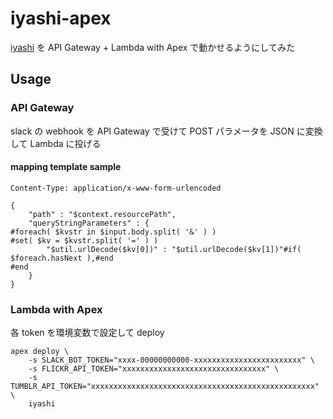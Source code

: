 # iyashi-apex

[iyashi](https://github.com/mix3/iyashi) を API Gateway + Lambda with Apex で動かせるようにしてみた


## Usage

### API Gateway

slack の webhook を API Gateway で受けて POST パラメータを JSON に変換して Lambda に投げる

#### mapping template sample

```
Content-Type: application/x-www-form-urlencoded
```
```
{
    "path" : "$context.resourcePath",
    "queryStringParameters" : {
#foreach( $kvstr in $input.body.split( '&' ) )
#set( $kv = $kvstr.split( '=' ) )
        "$util.urlDecode($kv[0])" : "$util.urlDecode($kv[1])"#if( $foreach.hasNext ),#end
#end
    }
}
```

### Lambda with Apex

各 token を環境変数で設定して deploy

```
apex deploy \
    -s SLACK_BOT_TOKEN="xxxx-00000000000-xxxxxxxxxxxxxxxxxxxxxxxx" \
    -s FLICKR_API_TOKEN="xxxxxxxxxxxxxxxxxxxxxxxxxxxxxxxx" \
    -s TUMBLR_API_TOKEN="xxxxxxxxxxxxxxxxxxxxxxxxxxxxxxxxxxxxxxxxxxxxxxxxxx" \
    iyashi
```

